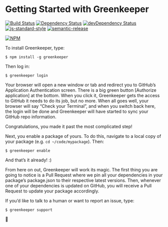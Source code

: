 # Getting Started with Greenkeeper

[![Build Status](https://travis-ci.org/greenkeeperio/greenkeeper.svg?branch=master)](https://travis-ci.org/greenkeeperio/greenkeeper)
[![Dependency Status](https://david-dm.org/greenkeeperio/greenkeeper/master.svg)](https://david-dm.org/greenkeeperio/greenkeeper/master)
[![devDependency Status](https://david-dm.org/greenkeeperio/greenkeeper/master/dev-status.svg)](https://david-dm.org/greenkeeperio/greenkeeper/master#info=devDependencies)
[![js-standard-style](https://img.shields.io/badge/code%20style-standard-brightgreen.svg?style=flat)](https://github.com/feross/standard)
[![semantic-release](https://img.shields.io/badge/%20%20%F0%9F%93%A6%F0%9F%9A%80-semantic--release-e10079.svg)](https://github.com/semantic-release/semantic-release)

[![NPM](https://nodei.co/npm/greenkeeper.png?downloads=true&downloadRank=true&stars=true)](https://nodei.co/npm/greenkeeper/)

To install Greenkeeper, type:

    $ npm install -g greenkeeper

Then log in:

    $ greenkeeper login

Your browser will open a new window or tab and redirect you to
GitHub’s Application Authentication screen. There is a big green
button [Authorize application] at the bottom. When you click it,
Greenkeeper gets the access to GitHub it needs to do its job, but
no more. When all goes well, your browser will say “Check your
Terminal”, and when you switch back here, the login will be done
and Greenkeeper will have started to sync your GitHub repo
information.

Congratulations, you made it past the most complicated step!

Next, you enable a package of yours. To do this, navigate to a
local copy of your package (e.g. `cd ~/code/mypackage`). Then:

    $ greenkeeper enable

And that’s it already! :)

From here on out, Greenkeeper will work its magic. The first thing
you are going to notice is a Pull Request where we pin all your
dependencies in your package’s package.json to their respective
latest versions. Then, whenever one of your dependencies is updated
on GitHub, you will receive a Pull Request to update your package
accordingly.

If you’d like to talk to a human or want to report an issue, type:

    $ greenkeeper support

🌴
